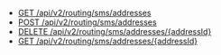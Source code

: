 * [GET /api/v2/routing/sms/addresses](https://developer.genesys.cloud/devapps/api-explorer#get-api-v2-routing-sms-addresses)
* [POST /api/v2/routing/sms/addresses](https://developer.genesys.cloud/devapps/api-explorer#post-api-v2-routing-sms-addresses)
* [DELETE /api/v2/routing/sms/addresses/{addressId}](https://developer.genesys.cloud/devapps/api-explorer#delete-api-v2-routing-sms-addresses--addressId-)
* [GET /api/v2/routing/sms/addresses/{addressId}](https://developer.genesys.cloud/devapps/api-explorer#get-api-v2-routing-sms-addresses--addressId-)